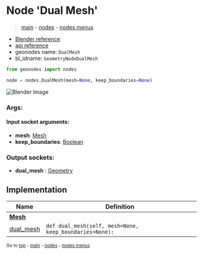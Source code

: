 # Node 'Dual Mesh'

> [main](../structure.md) - [nodes](nodes.md) - [nodes menus](nodes_menus.md)

- [Blender reference](https://docs.blender.org/manual/en/latest/modeling/geometry_nodes/mesh/dual_mesh.html)
- [api reference](https://docs.blender.org/api/current/bpy.types.GeometryNodeDualMesh.html)
- geonodes name: `DualMesh`
- bl_idname: `GeometryNodeDualMesh`

```python
from geonodes import nodes

node = nodes.DualMesh(mesh=None, keep_boundaries=None)
```

![Blender Image](https://docs.blender.org/manual/en/latest/_images/node-types_GeometryNodeDualMesh.webp)

### Args:

#### Input socket arguments:

- **mesh**: [Mesh](Mesh.md)
- **keep_boundaries**: [Boolean](Boolean.md)

### Output sockets:

- **dual_mesh** : [Geometry](Geometry.md)

## Implementation

| Name | Definition |
|------|------------|
| **[Mesh](Mesh.md)** |
| [dual_mesh](Mesh.md#dual_mesh) | `def dual_mesh(self, mesh=None, keep_boundaries=None):` |

<sub>Go to [top](#node-Dual-Mesh) - [main](../structure.md) - [nodes](nodes.md) - [nodes menus](nodes_menus.md)</sub>

